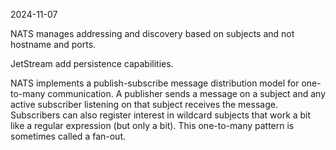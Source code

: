 2024-11-07

NATS manages addressing and discovery based on subjects and not hostname and ports.

JetStream add persistence capabilities.

NATS implements a publish-subscribe message distribution model for one-to-many communication. A publisher sends a message on a subject and any active subscriber listening on that subject receives the message. Subscribers can also register interest in wildcard subjects that work a bit like a regular expression (but only a bit). This one-to-many pattern is sometimes called a fan-out.
